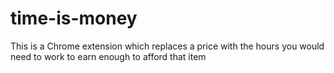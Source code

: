 # time-is-money
This is a Chrome extension which replaces a price with the hours you would need to work to earn enough to afford that item
